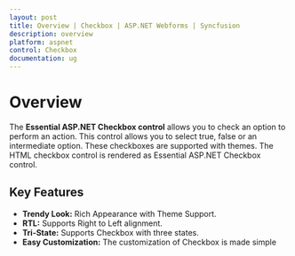 ```yaml
---
layout: post
title: Overview | Checkbox | ASP.NET Webforms | Syncfusion
description: overview
platform: aspnet
control: Checkbox
documentation: ug
---
```


# Overview

The **Essential ASP.NET Checkbox control** allows you to check an option to perform an action. This control allows you to select true, false or an intermediate option. These checkboxes are supported with themes. The HTML checkbox control is rendered as Essential ASP.NET Checkbox control.

## Key Features

* **Trendy Look:** Rich Appearance with Theme Support.
* **RTL:** Supports Right to Left alignment.
* **Tri-State:** Supports Checkbox with three states.
* **Easy Customization:** The customization of Checkbox is made simple
